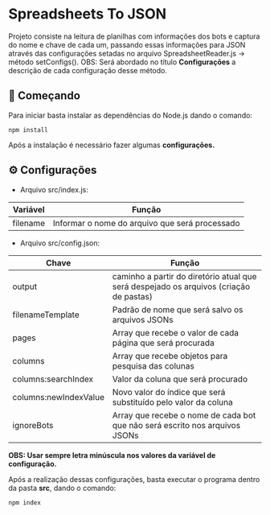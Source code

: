 # Spreadsheets To JSON

Projeto consiste na leitura de planilhas com informações dos bots e captura do nome e chave de cada um, passando essas informações para JSON através das configurações setadas no arquivo SpreadsheetReader.js -> método setConfigs().
OBS: Será abordado no título **Configurações** a descrição de cada configuração desse método.

## 🚀 Começando

Para iniciar basta instalar as dependências do Node.js dando o comando:
```
npm install
```
Após a instalação é necessário fazer algumas **configurações.**

## ⚙ Configurações

- Arquivo src/index.js:

| Variável     | Função           |
| ---          | ---              |
| filename | Informar o nome do arquivo que será processado |

- Arquivo src/config.json:

| Chave        | Função           |
| ---          | ---              |
| output | caminho a partir do diretório atual que será despejado os arquivos (criação de pastas) |
| filenameTemplate | Padrão de nome que será salvo os arquivos JSONs  |
| pages | Array que recebe o valor de cada página que será procurada |
| columns | Array que recebe objetos para pesquisa das colunas |
| columns:searchIndex | Valor da coluna que será procurado |
| columns:newIndexValue | Novo valor do índice que será substituído pelo valor da coluna |
| ignoreBots | Array que recebe o nome de cada bot que não será escrito nos arquivos JSONs|

**OBS: Usar sempre letra minúscula nos valores da variável de configuração.**

Após a realização dessas configurações, basta executar o programa dentro da pasta **src**, dando o comando:
```
npm index
```